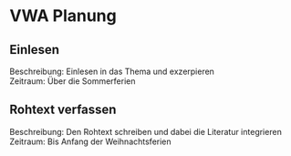 # VWA Planung

## Einlesen

Beschreibung: Einlesen in das Thema und exzerpieren <br> Zeitraum: Über die Sommerferien

## Rohtext verfassen

Beschreibung: Den Rohtext schreiben und dabei die Literatur integrieren <br> Zeitraum: Bis Anfang der Weihnachtsferien